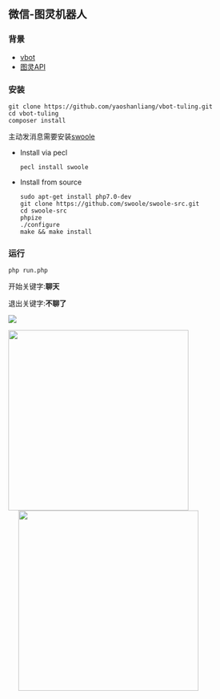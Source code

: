 ## 微信-图灵机器人

### 背景

* [vbot](https://github.com/HanSon/vbot)
* [图灵API](http://www.tuling123.com/)

### 安装

```
git clone https://github.com/yaoshanliang/vbot-tuling.git
cd vbot-tuling
composer install
```

主动发消息需要安装[swoole](https://github.com/swoole/swoole-src/)

* Install via pecl

    `pecl install swoole`

* Install from source

    ```
    sudo apt-get install php7.0-dev
    git clone https://github.com/swoole/swoole-src.git
    cd swoole-src
    phpize
    ./configure
    make && make install
    ```

### 运行

```
php run.php
```

开始关键字:**聊天**

退出关键字:**不聊了**

<img src="http://osnrkuxuq.bkt.clouddn.com/vbot-log">

<img src="http://osnrkuxuq.bkt.clouddn.com/WechatIMG180.jpeg" width="360px">    <img src="http://osnrkuxuq.bkt.clouddn.com/WechatIMG179.jpeg" style="padding-left: 20px" width="360px">
